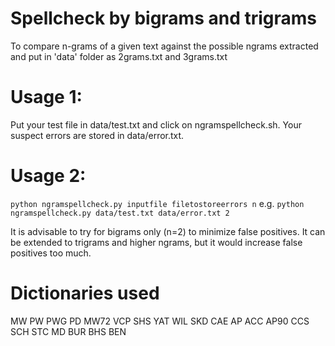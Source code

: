 # Spellcheck by bigrams and trigrams

To compare n-grams of a given text against the possible ngrams extracted and put in 'data' folder as 2grams.txt and 3grams.txt

# Usage 1:
Put your test file in data/test.txt and click on ngramspellcheck.sh.
Your suspect errors are stored in data/error.txt.

# Usage 2:
`python ngramspellcheck.py inputfile filetostoreerrors n`
e.g.
`python ngramspellcheck.py data/test.txt data/error.txt 2`

It is advisable to try for bigrams only (n=2) to minimize false positives.
It can be extended to trigrams and higher ngrams, but it would increase false positives too much.

# Dictionaries used
MW PW PWG PD MW72 VCP SHS YAT WIL SKD CAE AP ACC AP90 CCS SCH STC MD BUR BHS BEN
